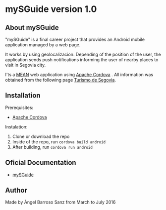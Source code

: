 # mySGuide version 1.0

## <a name="about"></a> About mySGuide

"mySGuide" is a final career project that provides an Android mobile application managed by a web page.

It works by using geolocalizacion. Depending of the position of the user, the application sends push notifications informing the user of nearby places to visit in Segovia city.

I'ts a [MEAN](http://mean.io/) web application using [Apache Cordova](https://cordova.apache.org/) . All information was obtained from the following page [Turismo de Segovia](http://www.turismodesegovia.com/).


## <a name="installation"></a> Installation

Prerequisites:

- [Apache Cordova](https://cordova.apache.org/)

Instalation: 

1. Clone or download the repo
2. Inside of the repo, run ``cordova build android``
3. After building, run ``cordova run android``


## Oficial Documentation

- [mySGuide](http://uvadoc.uva.es/handle/10324/18634)


## Author

Made by Ángel Barroso Sanz from  March to July 2016
